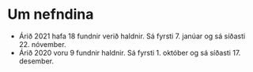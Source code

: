 # Um nefndina

* Árið 2021 hafa 18 fundnir verið haldnir. Sá fyrsti 7. janúar og sá síðasti 22. nóvember.
* Árið 2020 voru 9 fundnir haldnir. Sá fyrsti 1. október og sá síðasti 17. desember.